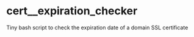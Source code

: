 # cert__expiration_checker
Tiny bash script to check the expiration date of a domain SSL certificate
